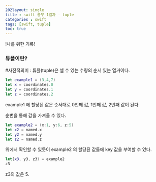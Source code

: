```yaml
---
202layout: single
title : swift 공부 1일차 - tuple
categories : swift
tags: [swift, tuple]
toc: true
---
```


!나를 위한 기록!

### 튜플이란?

#사전적의미 : 튜플(tuple)은 셀 수 있는 수량의 순서 있는 열거이다.

```swift
let example1 = (3,4,7)
let x = coordinates.0
let y = coordinates.1
let z = coordinates.2
```

example1 에 할당된 값은 순서대로 0번째 값, 1번째 값, 2번째 값이 된다.

순번을 통해 값을 가져올 수 있다.

```swift
let example2 = (x:1, y:6, z:5)
let x2 = named.x
let y2 = named.y
let z2 = named.z
```

위에서 확인할 수 있듯이 example2 의 할당된 값들에 key 값을 부여할 수 있다.

```swift
let(x3, y3, z3) = example2
z3
```

z3의 값은 5.

